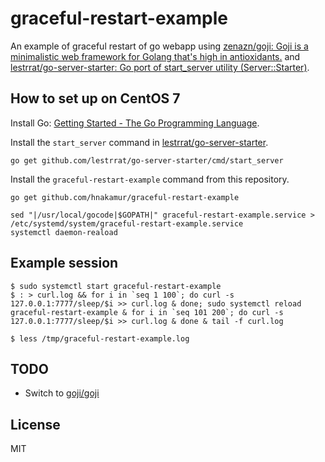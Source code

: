 graceful-restart-example
========================

An example of graceful restart of go webapp using [zenazn/goji: Goji is a minimalistic web framework for Golang that's high in antioxidants.](https://github.com/zenazn/goji) and [lestrrat/go-server-starter: Go port of start_server utility (Server::Starter)](https://github.com/lestrrat/go-server-starter).

## How to set up on CentOS 7

Install Go: [Getting Started - The Go Programming Language](https://golang.org/doc/install).

Install the `start_server` command in [lestrrat/go-server-starter](https://github.com/lestrrat/go-server-starter).

```
go get github.com/lestrrat/go-server-starter/cmd/start_server
```

Install the `graceful-restart-example` command from this repository.

```
go get github.com/hnakamur/graceful-restart-example
```

```
sed "|/usr/local/gocode|$GOPATH|" graceful-restart-example.service > /etc/systemd/system/graceful-restart-example.service
systemctl daemon-reaload
```

## Example session

```
$ sudo systemctl start graceful-restart-example
$ : > curl.log && for i in `seq 1 100`; do curl -s 127.0.0.1:7777/sleep/$i >> curl.log & done; sudo systemctl reload graceful-restart-example & for i in `seq 101 200`; do curl -s 127.0.0.1:7777/sleep/$i >> curl.log & done & tail -f curl.log
```

```
$ less /tmp/graceful-restart-example.log
```

## TODO
* Switch to [goji/goji](https://github.com/goji/goji)

## License
MIT
